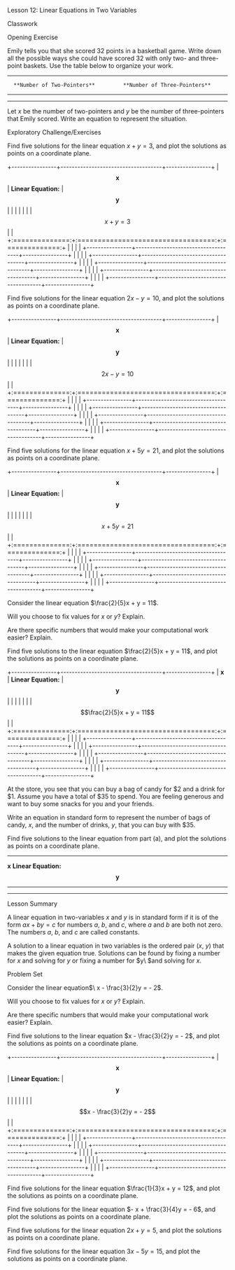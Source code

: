 Lesson 12: Linear Equations in Two Variables

Classwork

Opening Exercise

Emily tells you that she scored $32$ points in a basketball game. Write
down all the possible ways she could have scored $32$ with only two- and
three-point baskets. Use the table below to organize your work.

  -----------------------------------------------------------------------
      **Number of Two-Pointers**         **Number of Three-Pointers**
  ----------------------------------- -----------------------------------
                                      

                                      

                                      

                                      

                                      

                                      
  -----------------------------------------------------------------------

Let $x$ be the number of two-pointers and $y$ be the number of
three-pointers that Emily scored. Write an equation to represent the
situation.

Exploratory Challenge/Exercises

Find five solutions for the linear equation $x + y = 3$, and plot the
solutions as points on a coordinate plane.

+----------------+------------------------------------+----------------+
| $$\mathbf{x}$$ | **Linear Equation:**               | $$\mathbf{y}$$ |
|                |                                    |                |
|                | $$x + y = 3$$                      |                |
+:==============:+:==================================:+:==============:+
|                |                                    |                |
+----------------+------------------------------------+----------------+
|                |                                    |                |
+----------------+------------------------------------+----------------+
|                |                                    |                |
+----------------+------------------------------------+----------------+
|                |                                    |                |
+----------------+------------------------------------+----------------+
|                |                                    |                |
+----------------+------------------------------------+----------------+

Find five solutions for the linear equation$\ 2x - y = 10$, and plot the
solutions as points on a coordinate plane.

+----------------+------------------------------------+----------------+
| $$\mathbf{x}$$ | **Linear Equation:**               | $$\mathbf{y}$$ |
|                |                                    |                |
|                | $$2x - y = 10$$                    |                |
+:==============:+:==================================:+:==============:+
|                |                                    |                |
+----------------+------------------------------------+----------------+
|                |                                    |                |
+----------------+------------------------------------+----------------+
|                |                                    |                |
+----------------+------------------------------------+----------------+
|                |                                    |                |
+----------------+------------------------------------+----------------+
|                |                                    |                |
+----------------+------------------------------------+----------------+

Find five solutions for the linear equation $x + 5y = 21$, and plot the
solutions as points on a coordinate plane.

+----------------+------------------------------------+----------------+
| $$\mathbf{x}$$ | **Linear Equation:**               | $$\mathbf{y}$$ |
|                |                                    |                |
|                | $$x + 5y = 21$$                    |                |
+:==============:+:==================================:+:==============:+
|                |                                    |                |
+----------------+------------------------------------+----------------+
|                |                                    |                |
+----------------+------------------------------------+----------------+
|                |                                    |                |
+----------------+------------------------------------+----------------+
|                |                                    |                |
+----------------+------------------------------------+----------------+
|                |                                    |                |
+----------------+------------------------------------+----------------+

Consider the linear equation $\frac{2}{5}x + y = 11$.

Will you choose to fix values for $x$ or $y$? Explain.

Are there specific numbers that would make your computational work
easier? Explain.

Find five solutions to the linear equation $\frac{2}{5}x + y = 11$, and
plot the solutions as points on a coordinate plane.

+----------------+------------------------------------+----------------+
| $\mathbf{x}$   | **Linear Equation:**               | $$\mathbf{y}$$ |
|                |                                    |                |
|                | $$\frac{2}{5}x + y = 11$$          |                |
+:==============:+:==================================:+:==============:+
|                |                                    |                |
+----------------+------------------------------------+----------------+
|                |                                    |                |
+----------------+------------------------------------+----------------+
|                |                                    |                |
+----------------+------------------------------------+----------------+
|                |                                    |                |
+----------------+------------------------------------+----------------+
|                |                                    |                |
+----------------+------------------------------------+----------------+

At the store, you see that you can buy a bag of candy for $\$ 2$ and a
drink for $\$ 1$. Assume you have a total of $\$ 35$ to spend. You are
feeling generous and want to buy some snacks for you and your friends.

Write an equation in standard form to represent the number of bags of
candy, $x$, and the number of drinks, $y$, that you can buy with
$\$ 35$.

Find five solutions to the linear equation from part (a), and plot the
solutions as points on a coordinate plane.

  ------------------------------------------------------------------------
  $\mathbf{x}$      **Linear Equation:**                 $$\mathbf{y}$$
  ----------------- ------------------------------------ -----------------
                                                         

                                                         

                                                         

                                                         

                                                         
  ------------------------------------------------------------------------

Lesson Summary

A linear equation in two-variables $x$ and $y$ is in standard form if it
is of the form $ax + by = c$ for numbers $a$, $b$, and $c$, where $a$
and $b$ are both not zero. The numbers $a$, $b,$ and $c$ are called
constants.

A solution to a linear equation in two variables is the ordered pair
$(x,\ y)$ that makes the given equation true. Solutions can be found by
fixing a number for $x$ and solving for $y$ or fixing a number for
$y\ $and solving for $x.$

Problem Set

Consider the linear equation$\ x - \frac{3}{2}y = - 2$.

Will you choose to fix values for $x$ or $y$? Explain.

Are there specific numbers that would make your computational work
easier? Explain.

Find five solutions to the linear equation $x - \frac{3}{2}y = - 2$, and
plot the solutions as points on a coordinate plane.

+----------------+------------------------------------+----------------+
| $$\mathbf{x}$$ | **Linear Equation:**               | $$\mathbf{y}$$ |
|                |                                    |                |
|                | $$x - \frac{3}{2}y = - 2$$         |                |
+:==============:+:==================================:+:==============:+
|                |                                    |                |
+----------------+------------------------------------+----------------+
|                |                                    |                |
+----------------+------------------------------------+----------------+
|                |                                    |                |
+----------------+------------------------------------+----------------+
|                |                                    |                |
+----------------+------------------------------------+----------------+
|                |                                    |                |
+----------------+------------------------------------+----------------+

Find five solutions for the linear equation $\frac{1}{3}x + y = 12$, and
plot the solutions as points on a coordinate plane.

Find five solutions for the linear equation $- x + \frac{3}{4}y = - 6$,
and plot the solutions as points on a coordinate plane.

Find five solutions for the linear equation $2x + y = 5$, and plot the
solutions as points on a coordinate plane.

Find five solutions for the linear equation $3x - 5y = 15$, and plot the
solutions as points on a coordinate plane.
